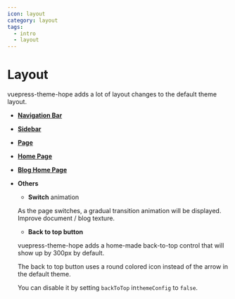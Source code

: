 ```yaml
---
icon: layout
category: layout
tags:
  - intro
  - layout
---
```


# Layout

vuepress-theme-hope adds a lot of layout changes to the default theme layout.

- [**Navigation Bar**](navbar.md)

- [**Sidebar**](sidebar.md)

- [**Page**](page.md)

- [**Home Page**](home.md)

- [**Blog Home Page**](blog.md)

- **Others**

  - **Switch** animation

  As the page switches, a gradual transition animation will be displayed. Improve document / blog texture.

  - **Back to top button**

  vuepress-theme-hope adds a home-made back-to-top control that will show up by 300px by default.

  The back to top button uses a round colored icon instead of the arrow in the default theme.

  You can disable it by setting `backToTop` in`themeConfig` to `false`.
